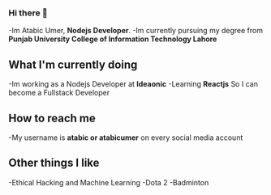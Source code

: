 ### Hi there 👋
-Im Atabic Umer, **Nodejs Developer**.
-Im currently pursuing my degree from **Punjab University College of Information Technology Lahore**

## What I'm currently doing

-Im working as a Nodejs Developer at **Ideaonic**
-Learning **Reactjs** So I can become a Fullstack Developer


## How to reach me
-My username is **atabic or atabicumer** on every social media account

## Other things I like
-Ethical Hacking and Machine Learning
-Dota 2 
-Badminton
<!--
**Atabic/Atabic** is a ✨ _special_ ✨ repository because its `README.md` (this file) appears on your GitHub profile.
